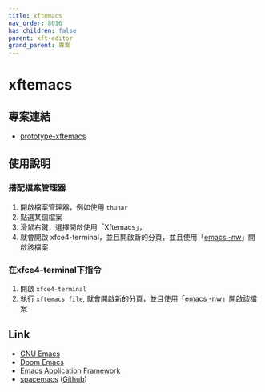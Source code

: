 ```yaml
---
title: xftemacs
nav_order: 8016
has_children: false
parent: xft-editor
grand_parent: 專案
---
```


# xftemacs


## 專案連結

* [prototype-xftemacs](https://github.com/samwhelp/note-about-vim/tree/gh-pages/_demo/project/xft-editor/prototype-xftemacs)


## 使用說明

### 搭配檔案管理器

1. 開啟檔案管理器，例如使用 `thunar`
2. 點選某個檔案
3. 滑鼠右鍵，選擇開啟使用「Xftemacs」，
4. 就會開啟 xfce4-terminal，並且開啟新的分頁，並且使用「[emacs -nw](https://www.gnu.org/software/emacs/)」開啟該檔案

### 在xfce4-terminal下指令

1. 開啟 `xfce4-terminal`
2. 執行 `xftemacs file`, 就會開啟新的分頁，並且使用「[emacs -nw](https://www.gnu.org/software/emacs/)」開啟該檔案


## Link

* [GNU Emacs](https://www.gnu.org/software/emacs/)
* [Doom Emacs](https://github.com/hlissner/doom-emacs)
* [Emacs Application Framework](https://github.com/manateelazycat/emacs-application-framework)
* [spacemacs](https://www.spacemacs.org/) ([Github](https://github.com/syl20bnr/spacemacs))
